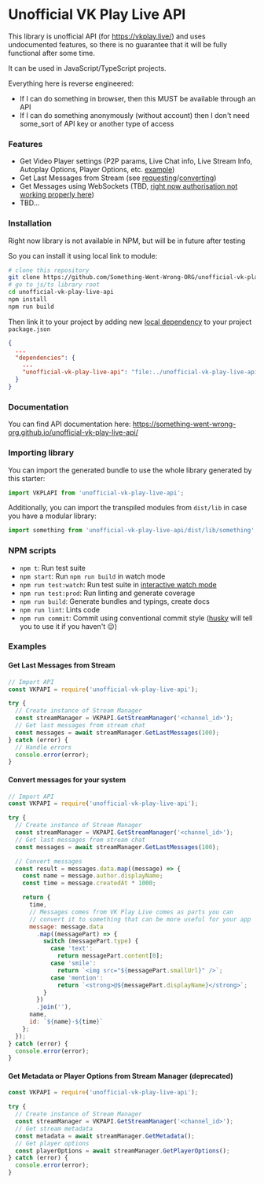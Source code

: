 # Unofficial VK Play Live API

This library is unofficial API (for https://vkplay.live/) and uses undocumented features, so there is no guarantee that it will be fully functional after some time.

It can be used in JavaScript/TypeScript projects.

Everything here is reverse engineered:
- If I can do something in browser, then this MUST be available through an API
- If I can do something anonymously (without account) then I don't need some_sort of API key or another type of access

### Features

- Get Video Player settings (P2P params, Live Chat info, Live Stream Info, Autoplay Options, Player Options, etc. [example](#get-metadata-or-player-options-from-stream-manager))
- Get Last Messages from Stream (see [requesting](#get-last-messages-from-stream)/[converting](#convert-messages-for-your-system))
- Get Messages using WebSockets (TBD, [right now authorisation not working properly here](https://github.com/Something-Went-Wrong-ORG/unofficial-vk-play-live-api/blob/54562b92580e5589c07b717ed7ff5989db2c3a2b/src/services/websocket.service.ts#L15))
- TBD...

### Installation

Right now library is not available in NPM, but will be in future after testing

So you can install it using local link to module:
```bash
# clone this repository
git clone https://github.com/Something-Went-Wrong-ORG/unofficial-vk-play-live-api.git
# go to js/ts library root
cd unofficial-vk-play-live-api
npm install
npm run build
```

Then link it to your project by adding new [local dependency](https://docs.npmjs.com/cli/v9/configuring-npm/package-json#local-paths) to your project `package.json`

```json
{
  ...
  "dependencies": {
    ...
    "unofficial-vk-play-live-api": "file:../unofficial-vk-play-live-api"
  }
}
```

### Documentation

You can find API documentation here: https://something-went-wrong-org.github.io/unofficial-vk-play-live-api/

### Importing library

You can import the generated bundle to use the whole library generated by this starter:

```javascript
import VKPLAPI from 'unofficial-vk-play-live-api';
```

Additionally, you can import the transpiled modules from `dist/lib` in case you have a modular library:

```javascript
import something from 'unofficial-vk-play-live-api/dist/lib/something';
```

### NPM scripts

- `npm t`: Run test suite
- `npm start`: Run `npm run build` in watch mode
- `npm run test:watch`: Run test suite in [interactive watch mode](http://facebook.github.io/jest/docs/cli.html#watch)
- `npm run test:prod`: Run linting and generate coverage
- `npm run build`: Generate bundles and typings, create docs
- `npm run lint`: Lints code
- `npm run commit`: Commit using conventional commit style ([husky](https://github.com/typicode/husky) will tell you to use it if you haven't :wink:)

### Examples

#### Get Last Messages from Stream

```js
// Import API
const VKPAPI = require('unofficial-vk-play-live-api');

try {
  // Create instance of Stream Manager
  const streamManager = VKPAPI.GetStreamManager('<channel_id>');
  // Get last messages from stream chat
  const messages = await streamManager.GetLastMessages(100);
} catch (error) {
  // Handle errors
  console.error(error);
}
```

#### Convert messages for your system

```js
// Import API
const VKPAPI = require('unofficial-vk-play-live-api');

try {
  // Create instance of Stream Manager
  const streamManager = VKPAPI.GetStreamManager('<channel_id>');
  // Get last messages from stream chat
  const messages = await streamManager.GetLastMessages(100);

  // Convert messages
  const result = messages.data.map((message) => {
    const name = message.author.displayName;
    const time = message.createdAt * 1000;

    return {
      time,
      // Messages comes from VK Play Live comes as parts you can
      // convert it to something that can be more useful for your app
      message: message.data
        .map((messagePart) => {
          switch (messagePart.type) {
            case 'text':
              return messagePart.content[0];
            case 'smile':
              return `<img src="${messagePart.smallUrl}" />`;
            case 'mention':
              return `<strong>@${messagePart.displayName}</strong>`;
          }
        })
        .join(''),
      name,
      id: `${name}-${time}`
    };
  });
} catch (error) {
  console.error(error);
}
```

#### Get Metadata or Player Options from Stream Manager (deprecated)

```js
const VKPAPI = require('unofficial-vk-play-live-api');

try {
  // Create instance of Stream Manager
  const streamManager = VKPAPI.GetStreamManager('<channel_id>');
  // Get stream metadata
  const metadata = await streamManager.GetMetadata();
  // Get player options
  const playerOptions = await streamManager.GetPlayerOptions();
} catch (error) {
  console.error(error);
}
```
